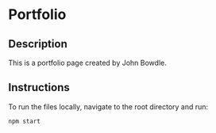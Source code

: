 # Portfolio
## Description
This is a portfolio page created by John Bowdle.
## Instructions
To run the files locally, navigate to the root directory and run:
```
npm start
```